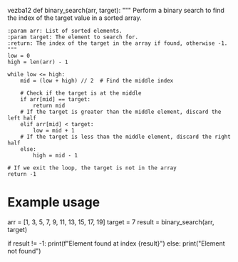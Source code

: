vezba12
def binary_search(arr, target):
    """
    Perform a binary search to find the index of the target value in a sorted array.
    
    :param arr: List of sorted elements.
    :param target: The element to search for.
    :return: The index of the target in the array if found, otherwise -1.
    """
    low = 0
    high = len(arr) - 1

    while low <= high:
        mid = (low + high) // 2  # Find the middle index
        
        # Check if the target is at the middle
        if arr[mid] == target:
            return mid
        # If the target is greater than the middle element, discard the left half
        elif arr[mid] < target:
            low = mid + 1
        # If the target is less than the middle element, discard the right half
        else:
            high = mid - 1
    
    # If we exit the loop, the target is not in the array
    return -1

# Example usage
arr = [1, 3, 5, 7, 9, 11, 13, 15, 17, 19]
target = 7
result = binary_search(arr, target)

if result != -1:
    print(f"Element found at index {result}")
else:
    print("Element not found")
